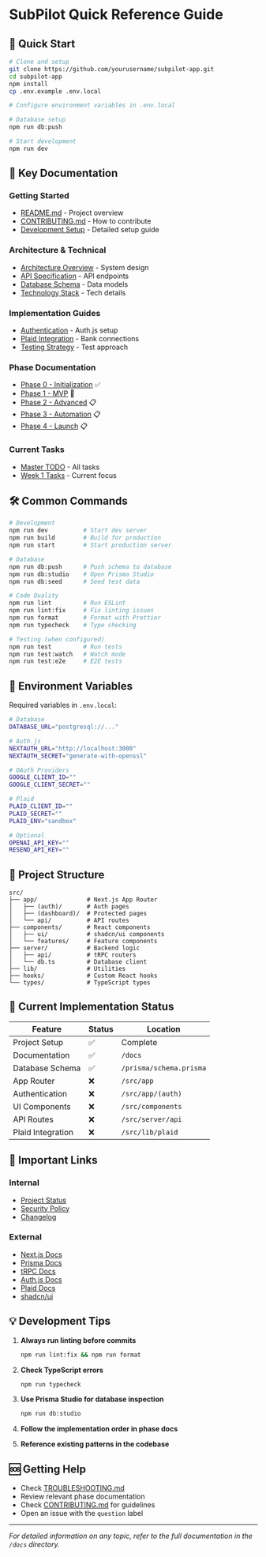 # SubPilot Quick Reference Guide

## 🚀 Quick Start

```bash
# Clone and setup
git clone https://github.com/yourusername/subpilot-app.git
cd subpilot-app
npm install
cp .env.example .env.local

# Configure environment variables in .env.local

# Database setup
npm run db:push

# Start development
npm run dev
```

## 📁 Key Documentation

### Getting Started
- [README.md](../README.md) - Project overview
- [CONTRIBUTING.md](../CONTRIBUTING.md) - How to contribute
- [Development Setup](./development-setup.md) - Detailed setup guide

### Architecture & Technical
- [Architecture Overview](./architecture-overview.md) - System design
- [API Specification](./api-specification.md) - API endpoints
- [Database Schema](./database-schema.md) - Data models
- [Technology Stack](./technology-stack.md) - Tech details

### Implementation Guides
- [Authentication](./auth-implementation.md) - Auth.js setup
- [Plaid Integration](./plaid-integration.md) - Bank connections
- [Testing Strategy](./testing-strategy.md) - Test approach

### Phase Documentation
- [Phase 0 - Initialization](../to-dos/phase-0-initialization.md) ✅
- [Phase 1 - MVP](../to-dos/phase-1-mvp.md) 🚧
- [Phase 2 - Advanced](../to-dos/phase-2-advanced.md) 📋
- [Phase 3 - Automation](../to-dos/phase-3-automation.md) 📋
- [Phase 4 - Launch](../to-dos/phase-4-launch.md) 📋

### Current Tasks
- [Master TODO](../to-dos/00-MASTER-TODO.md) - All tasks
- [Week 1 Tasks](../to-dos/phase-1-mvp.md#week-1-foundation-ui--auth) - Current focus

## 🛠️ Common Commands

```bash
# Development
npm run dev          # Start dev server
npm run build        # Build for production
npm run start        # Start production server

# Database
npm run db:push      # Push schema to database
npm run db:studio    # Open Prisma Studio
npm run db:seed      # Seed test data

# Code Quality
npm run lint         # Run ESLint
npm run lint:fix     # Fix linting issues
npm run format       # Format with Prettier
npm run typecheck    # Type checking

# Testing (when configured)
npm run test         # Run tests
npm run test:watch   # Watch mode
npm run test:e2e     # E2E tests
```

## 🔑 Environment Variables

Required variables in `.env.local`:

```bash
# Database
DATABASE_URL="postgresql://..."

# Auth.js
NEXTAUTH_URL="http://localhost:3000"
NEXTAUTH_SECRET="generate-with-openssl"

# OAuth Providers
GOOGLE_CLIENT_ID=""
GOOGLE_CLIENT_SECRET=""

# Plaid
PLAID_CLIENT_ID=""
PLAID_SECRET=""
PLAID_ENV="sandbox"

# Optional
OPENAI_API_KEY=""
RESEND_API_KEY=""
```

## 📂 Project Structure

```
src/
├── app/              # Next.js App Router
│   ├── (auth)/       # Auth pages
│   ├── (dashboard)/  # Protected pages
│   └── api/          # API routes
├── components/       # React components
│   ├── ui/           # shadcn/ui components
│   └── features/     # Feature components
├── server/           # Backend logic
│   ├── api/          # tRPC routers
│   └── db.ts         # Database client
├── lib/              # Utilities
├── hooks/            # Custom React hooks
└── types/            # TypeScript types
```

## 🎯 Current Implementation Status

| Feature | Status | Location |
|---------|--------|----------|
| Project Setup | ✅ | Complete |
| Documentation | ✅ | `/docs` |
| Database Schema | ✅ | `/prisma/schema.prisma` |
| App Router | ❌ | `/src/app` |
| Authentication | ❌ | `/src/app/(auth)` |
| UI Components | ❌ | `/src/components` |
| API Routes | ❌ | `/src/server/api` |
| Plaid Integration | ❌ | `/src/lib/plaid` |

## 🔗 Important Links

### Internal
- [Project Status](./PROJECT-STATUS.md)
- [Security Policy](../SECURITY.md)
- [Changelog](../CHANGELOG.md)

### External
- [Next.js Docs](https://nextjs.org/docs)
- [Prisma Docs](https://www.prisma.io/docs)
- [tRPC Docs](https://trpc.io/docs)
- [Auth.js Docs](https://authjs.dev)
- [Plaid Docs](https://plaid.com/docs)
- [shadcn/ui](https://ui.shadcn.com)

## 💡 Development Tips

1. **Always run linting before commits**
   ```bash
   npm run lint:fix && npm run format
   ```

2. **Check TypeScript errors**
   ```bash
   npm run typecheck
   ```

3. **Use Prisma Studio for database inspection**
   ```bash
   npm run db:studio
   ```

4. **Follow the implementation order in phase docs**

5. **Reference existing patterns in the codebase**

## 🆘 Getting Help

- Check [TROUBLESHOOTING.md](./TROUBLESHOOTING.md)
- Review relevant phase documentation
- Check [CONTRIBUTING.md](../CONTRIBUTING.md) for guidelines
- Open an issue with the `question` label

---

*For detailed information on any topic, refer to the full documentation in the `/docs` directory.*